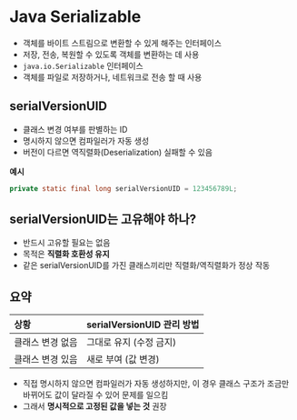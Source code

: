 
# Java Serializable

- 객체를 바이트 스트림으로 변환할 수 있게 해주는 인터페이스
- 저장, 전송, 복원할 수 있도록 객체를 변환하는 데 사용
- `java.io.Serializable` 인터페이스
- 객체를 파일로 저장하거나, 네트워크로 전송 할 때 사용

## serialVersionUID

- 클래스 변경 여부를 판별하는 ID
- 명시하지 않으면 컴파일러가 자동 생성
- 버전이 다르면 역직렬화(Deserialization) 실패할 수 있음

**예시**
```java
private static final long serialVersionUID = 123456789L;
```

## serialVersionUID는 고유해야 하나?

- 반드시 고유할 필요는 없음
- 목적은 **직렬화 호환성 유지**
- 같은 serialVersionUID를 가진 클래스끼리만 직렬화/역직렬화가 정상 작동

## 요약

| 상황 | serialVersionUID 관리 방법 |
|:-----|:---------------------------|
| 클래스 변경 없음 | 그대로 유지 (수정 금지) |
| 클래스 변경 있음 | 새로 부여 (값 변경) |

- 직접 명시하지 않으면 컴파일러가 자동 생성하지만, 이 경우 클래스 구조가 조금만 바뀌어도 값이 달라질 수 있어 문제를 일으킴
- 그래서 **명시적으로 고정된 값을 넣는 것** 권장
